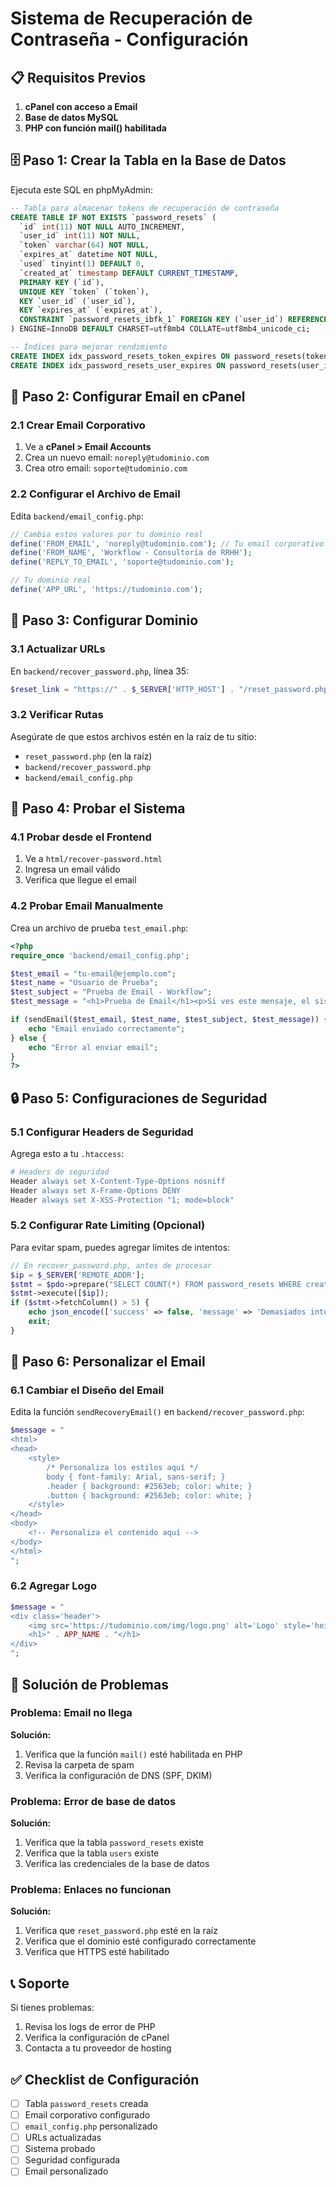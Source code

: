 # Sistema de Recuperación de Contraseña - Configuración

## 📋 Requisitos Previos

1. **cPanel con acceso a Email**
2. **Base de datos MySQL**
3. **PHP con función mail() habilitada**

## 🗄️ Paso 1: Crear la Tabla en la Base de Datos

Ejecuta este SQL en phpMyAdmin:

```sql
-- Tabla para almacenar tokens de recuperación de contraseña
CREATE TABLE IF NOT EXISTS `password_resets` (
  `id` int(11) NOT NULL AUTO_INCREMENT,
  `user_id` int(11) NOT NULL,
  `token` varchar(64) NOT NULL,
  `expires_at` datetime NOT NULL,
  `used` tinyint(1) DEFAULT 0,
  `created_at` timestamp DEFAULT CURRENT_TIMESTAMP,
  PRIMARY KEY (`id`),
  UNIQUE KEY `token` (`token`),
  KEY `user_id` (`user_id`),
  KEY `expires_at` (`expires_at`),
  CONSTRAINT `password_resets_ibfk_1` FOREIGN KEY (`user_id`) REFERENCES `users` (`id`) ON DELETE CASCADE
) ENGINE=InnoDB DEFAULT CHARSET=utf8mb4 COLLATE=utf8mb4_unicode_ci;

-- Índices para mejorar rendimiento
CREATE INDEX idx_password_resets_token_expires ON password_resets(token, expires_at);
CREATE INDEX idx_password_resets_user_expires ON password_resets(user_id, expires_at);
```

## 📧 Paso 2: Configurar Email en cPanel

### 2.1 Crear Email Corporativo

1. Ve a **cPanel > Email Accounts**
2. Crea un nuevo email: `noreply@tudominio.com`
3. Crea otro email: `soporte@tudominio.com`

### 2.2 Configurar el Archivo de Email

Edita `backend/email_config.php`:

```php
// Cambia estos valores por tu dominio real
define('FROM_EMAIL', 'noreply@tudominio.com'); // Tu email corporativo
define('FROM_NAME', 'Workflow - Consultoría de RRHH');
define('REPLY_TO_EMAIL', 'soporte@tudominio.com');

// Tu dominio real
define('APP_URL', 'https://tudominio.com');
```

## 🔧 Paso 3: Configurar Dominio

### 3.1 Actualizar URLs

En `backend/recover_password.php`, línea 35:
```php
$reset_link = "https://" . $_SERVER['HTTP_HOST'] . "/reset_password.php?token=" . $token;
```

### 3.2 Verificar Rutas

Asegúrate de que estos archivos estén en la raíz de tu sitio:
- `reset_password.php` (en la raíz)
- `backend/recover_password.php`
- `backend/email_config.php`

## 🧪 Paso 4: Probar el Sistema

### 4.1 Probar desde el Frontend

1. Ve a `html/recover-password.html`
2. Ingresa un email válido
3. Verifica que llegue el email

### 4.2 Probar Email Manualmente

Crea un archivo de prueba `test_email.php`:

```php
<?php
require_once 'backend/email_config.php';

$test_email = "tu-email@ejemplo.com";
$test_name = "Usuario de Prueba";
$test_subject = "Prueba de Email - Workflow";
$test_message = "<h1>Prueba de Email</h1><p>Si ves este mensaje, el sistema funciona correctamente.</p>";

if (sendEmail($test_email, $test_name, $test_subject, $test_message)) {
    echo "Email enviado correctamente";
} else {
    echo "Error al enviar email";
}
?>
```

## 🔒 Paso 5: Configuraciones de Seguridad

### 5.1 Configurar Headers de Seguridad

Agrega esto a tu `.htaccess`:

```apache
# Headers de seguridad
Header always set X-Content-Type-Options nosniff
Header always set X-Frame-Options DENY
Header always set X-XSS-Protection "1; mode=block"
```

### 5.2 Configurar Rate Limiting (Opcional)

Para evitar spam, puedes agregar límites de intentos:

```php
// En recover_password.php, antes de procesar
$ip = $_SERVER['REMOTE_ADDR'];
$stmt = $pdo->prepare("SELECT COUNT(*) FROM password_resets WHERE created_at > DATE_SUB(NOW(), INTERVAL 1 HOUR) AND ip_address = ?");
$stmt->execute([$ip]);
if ($stmt->fetchColumn() > 5) {
    echo json_encode(['success' => false, 'message' => 'Demasiados intentos. Intenta más tarde.']);
    exit;
}
```

## 📱 Paso 6: Personalizar el Email

### 6.1 Cambiar el Diseño del Email

Edita la función `sendRecoveryEmail()` en `backend/recover_password.php`:

```php
$message = "
<html>
<head>
    <style>
        /* Personaliza los estilos aquí */
        body { font-family: Arial, sans-serif; }
        .header { background: #2563eb; color: white; }
        .button { background: #2563eb; color: white; }
    </style>
</head>
<body>
    <!-- Personaliza el contenido aquí -->
</body>
</html>
";
```

### 6.2 Agregar Logo

```php
$message = "
<div class='header'>
    <img src='https://tudominio.com/img/logo.png' alt='Logo' style='height: 50px;'>
    <h1>" . APP_NAME . "</h1>
</div>
";
```

## 🚨 Solución de Problemas

### Problema: Email no llega
**Solución:**
1. Verifica que la función `mail()` esté habilitada en PHP
2. Revisa la carpeta de spam
3. Verifica la configuración de DNS (SPF, DKIM)

### Problema: Error de base de datos
**Solución:**
1. Verifica que la tabla `password_resets` existe
2. Verifica que la tabla `users` existe
3. Verifica las credenciales de la base de datos

### Problema: Enlaces no funcionan
**Solución:**
1. Verifica que `reset_password.php` esté en la raíz
2. Verifica que el dominio esté configurado correctamente
3. Verifica que HTTPS esté habilitado

## 📞 Soporte

Si tienes problemas:
1. Revisa los logs de error de PHP
2. Verifica la configuración de cPanel
3. Contacta a tu proveedor de hosting

## ✅ Checklist de Configuración

- [ ] Tabla `password_resets` creada
- [ ] Email corporativo configurado
- [ ] `email_config.php` personalizado
- [ ] URLs actualizadas
- [ ] Sistema probado
- [ ] Seguridad configurada
- [ ] Email personalizado 